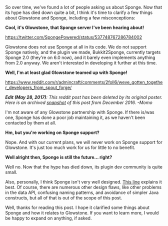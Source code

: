 So over time, we've found a lot of people asking us about Sponge. Now that its hype has died down quite a bit, I think it's time to clarify a few things about Glowstone and Sponge, including a few misconceptions:

**Cool, it's Glowstone, that Sponge server I've been hearing about!**

https://twitter.com/SpongePowered/status/537748767286784002

Glowstone does not use Sponge at all in its code. We do not support Sponge natively, and the plugin we made, Bukkit2Sponge, currently targets Sponge 2.0 (they're on 6.0 now), and it barely even implements anything from 2.0 anyway. We aren't interested in developing it further at this time.

**Well, I'm at least glad Glowstone teamed up with Sponge!**

https://www.reddit.com/r/admincraft/comments/2foll6/weve_gotten_together_developers_from_spout_forge/

***Edit (May 28, 2017)**: This reddit post has been deleted by its original poster. Here is an archived [snapshot](https://web.archive.org/web/20161210172443/https://www.reddit.com/r/admincraft/comments/2foll6/weve_gotten_together_developers_from_spout_forge/) of this post from December 2016. -Momo*

I'm not aware of any Glowstone partnership with Sponge. If there is/was one, Sponge has done a poor job maintaining it, as we haven't been contacted by them at all.

**Hm, but you're working on Sponge support?**

Nope. And with our current plans, we will never work on Sponge support for Glowstone. It's just too much work for us for little to no benefit.

**Well alright then, Sponge is still the future... right?**

Well no. Now that the hype has died down, its plugin dev community is quite small.

Also, personally, I think Sponge isn't very well designed. [This line](https://github.com/SpongePowered/SpongeAPI/blob/bleeding/src/main/java/org/spongepowered/api/data/value/mutable/CompositeValueStore.java#L52) explains it best. Of course, there are numerous other design flaws, like other problems in the data API, confusing naming patterns, and avoidance of simpler Java constructs, but all of that is out of the scope of this post.


Well, thanks for reading this post. I hope it clarified some things about Sponge and how it relates to Glowstone. If you want to learn more, I would be happy to expand on anything, if asked.
